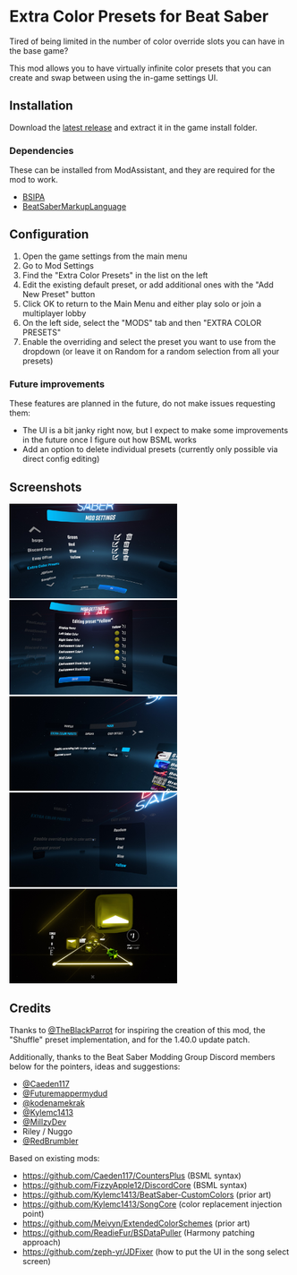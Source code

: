 # Extra Color Presets for Beat Saber

Tired of being limited in the number of color override slots you can have in the base game?

This mod allows you to have virtually infinite color presets that you can create and swap between using the in-game settings UI.

## Installation

Download the [latest release](https://github.com/DJDavid98/BSExtraColorPresets/releases/latest) and extract it in the game install folder.

### Dependencies

These can be installed from ModAssistant, and they are required for the mod to work. 

- [BSIPA](https://github.com/bsmg/BeatSaber-IPA-Reloaded)
- [BeatSaberMarkupLanguage](https://github.com/monkeymanboy/BeatSaberMarkupLanguage)

## Configuration

1. Open the game settings from the main menu
2. Go to Mod Settings
3. Find the "Extra Color Presets" in the list on the left
4. Edit the existing default preset, or add additional ones with the "Add New Preset" button
5. Click OK to return to the Main Menu and either play solo or join a multiplayer lobby
6. On the left side, select the "MODS" tab and then "EXTRA COLOR PRESETS" 
7. Enable the overriding and select the preset you want to use from the dropdown (or leave it on Random for a random selection from all your presets)

### Future improvements

These features are planned in the future, do not make issues requesting them:

* The UI is a bit janky right now, but I expect to make some improvements in the future once I figure out how BSML works
* Add an option to delete individual presets (currently only possible via direct config editing)

## Screenshots

<img src="screenshots/mod-settings-list.jpg" alt="Mod settings screenshot showing the list of presets" width="300" height="169" /> <img src="screenshots/mod-settings-edit.jpg" alt="Mod settings screenshot showing the edit interface for a single preset" width="300" height="169" /> <img src="screenshots/gameplay-settings.jpg" alt="Gameplay settings screenshot showing the enable toggle and the currently selected preset" width="300" height="169" /> <img src="screenshots/gameplay-settings-dropdown.jpg" alt="Gameplay settings screenshot showing the selector dropdown options" width="300" height="169" /> <img src="screenshots/ingame.jpg" alt="In-game screenshot of the selected overrides" width="300" height="169" />

## Credits

Thanks to [@TheBlackParrot](https://github.com/TheBlackParrot) for inspiring the creation of this mod, the "Shuffle" preset implementation, and for the 1.40.0 update patch.

Additionally, thanks to the Beat Saber Modding Group Discord members below for the pointers, ideas and suggestions:

* [@Caeden117](https://github.com/Caeden117)
* [@Futuremappermydud](https://github.com/Futuremappermydud)
* [@kodenamekrak](https://github.com/kodenamekrak)
* [@Kylemc1413](https://github.com/Kylemc1413)
* [@MillzyDev](https://github.com/MillzyDev)
* Riley / Nuggo
* [@RedBrumbler](https://github.com/RedBrumbler)

Based on existing mods:

* https://github.com/Caeden117/CountersPlus (BSML syntax)
* https://github.com/FizzyApple12/DiscordCore (BSML syntax)
* https://github.com/Kylemc1413/BeatSaber-CustomColors (prior art)
* https://github.com/Kylemc1413/SongCore (color replacement injection point)
* https://github.com/Meivyn/ExtendedColorSchemes (prior art)
* https://github.com/ReadieFur/BSDataPuller (Harmony patching approach)
* https://github.com/zeph-yr/JDFixer (how to put the UI in the song select screen)
